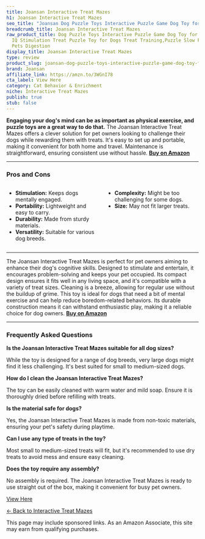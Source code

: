 ```yaml
---
title: Joansan Interactive Treat Mazes
h1: Joansan Interactive Treat Mazes
seo_title: "Joansan Dog Puzzle Toys Interactive Puzzle Game Dog Toy for\u2026"
breadcrumb_title: Joansan Interactive Treat Mazes
raw_product_title: Dog Puzzle Toys Interactive Puzzle Game Dog Toy for Smart Dogs
  IQ Stimulation Treat Puzzle Toy for Dogs Treat Training,Puzzle Slow Feeder to Aid
  Pets Digestion
display_title: Joansan Interactive Treat Mazes
type: review
product_slug: joansan-dog-puzzle-toys-interactive-puzzle-game-dog-toy-for-smart-dogs-5c8a8546
brand: Joansan
affiliate_link: https://amzn.to/3WGnI78
cta_label: View Here
category: Cat Behavior & Enrichment
niche: Interactive Treat Mazes
publish: true
stub: false
---
```


<div id="intro" class="full-width">
  <p><strong>Engaging your dog's mind can be as important as physical exercise, and puzzle toys are a great way to do that.</strong> The Joansan Interactive Treat Mazes offers a clever solution for pet owners looking to challenge their dogs while rewarding them with treats. It's easy to set up and portable, making it convenient for both home and travel. Maintenance is straightforward, ensuring consistent use without hassle. <a href="https://amzn.to/3WGnI78" rel="nofollow sponsored noopener" target="_blank"><strong>Buy on Amazon</strong></a></p>
</div>

<hr />
<h3 id="pros-cons">Pros and Cons</h3>
<div class="pc-grid" style="display:grid;grid-template-columns:1fr 1fr;gap:16px;">
  <ul>
    <li><strong>Stimulation:</strong> Keeps dogs mentally engaged.</li>
    <li><strong>Portability:</strong> Lightweight and easy to carry.</li>
    <li><strong>Durability:</strong> Made from sturdy materials.</li>
    <li><strong>Versatility:</strong> Suitable for various dog breeds.</li>
  </ul>
  <ul>
    <li><strong>Complexity:</strong> Might be too challenging for some dogs.</li>
    <li><strong>Size:</strong> May not fit larger treats.</li>
  </ul>
</div>
<hr />

<div class="full-width">
  <p>The Joansan Interactive Treat Mazes is perfect for pet owners aiming to enhance their dog's cognitive skills. Designed to stimulate and entertain, it encourages problem-solving and keeps your pet occupied. Its compact design ensures it fits well in any living space, and it's compatible with a variety of treat sizes. Cleaning is a breeze, allowing for regular use without the buildup of grime. This toy is ideal for dogs that need a bit of mental exercise and can help reduce boredom-related behaviors. Its durable construction means it can withstand enthusiastic play, making it a reliable choice for dog owners. <a href="https://amzn.to/3WGnI78" rel="nofollow sponsored noopener" target="_blank"><strong>Buy on Amazon</strong></a></p>
</div>

<hr />
<h3 id="faqs">Frequently Asked Questions</h3>

<p><strong>Is the Joansan Interactive Treat Mazes suitable for all dog sizes?</strong></p>
<p>While the toy is designed for a range of dog breeds, very large dogs might find it less challenging. It's best suited for small to medium-sized dogs.</p>

<p><strong>How do I clean the Joansan Interactive Treat Mazes?</strong></p>
<p>The toy can be easily cleaned with warm water and mild soap. Ensure it is thoroughly dried before refilling with treats.</p>

<p><strong>Is the material safe for dogs?</strong></p>
<p>Yes, the Joansan Interactive Treat Mazes is made from non-toxic materials, ensuring your pet's safety during playtime.</p>

<p><strong>Can I use any type of treats in the toy?</strong></p>
<p>Most small to medium-sized treats will fit, but it's recommended to use dry treats to avoid mess and ensure easy cleaning.</p>

<p><strong>Does the toy require any assembly?</strong></p>
<p>No assembly is required. The Joansan Interactive Treat Mazes is ready to use straight out of the box, making it convenient for busy pet owners.</p>
<p><a class="btn" href="https://amzn.to/3WGnI78" target="_blank" rel="nofollow sponsored noopener">View Here</a></p>
<p><a href="/roundups/cat-behavior-enrichment/interactive-treat-mazes/">← Back to Interactive Treat Mazes</a></p>
<aside class="disclosure">This page may include sponsored links. As an Amazon Associate, this site may earn from qualifying purchases.</aside>
